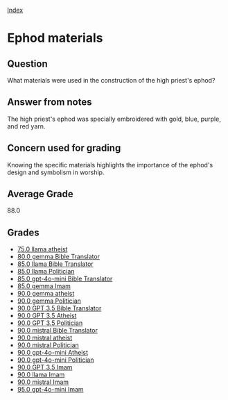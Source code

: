 
[Index](../index.md)
# Ephod materials
## Question
What materials were used in the construction of the high priest's ephod?

## Answer from notes
The high priest's ephod was specially embroidered with gold, blue, purple, and red yarn.

## Concern used for grading
Knowing the specific materials highlights the importance of the ephod's design and symbolism in worship.

## Average Grade
88.0

## Grades
 * [75.0 llama atheist](../answers/llama_atheist/Ephod_materials.md)
 * [80.0 gemma Bible Translator](../answers/gemma_Bible_Translator/Ephod_materials.md)
 * [85.0 llama Bible Translator](../answers/llama_Bible_Translator/Ephod_materials.md)
 * [85.0 llama Politician](../answers/llama_Politician/Ephod_materials.md)
 * [85.0 gpt-4o-mini Bible Translator](../answers/gpt-4o-mini_Bible_Translator/Ephod_materials.md)
 * [85.0 gemma Imam](../answers/gemma_Imam/Ephod_materials.md)
 * [90.0 gemma atheist](../answers/gemma_atheist/Ephod_materials.md)
 * [90.0 gemma Politician](../answers/gemma_Politician/Ephod_materials.md)
 * [90.0 GPT 3.5 Bible Translator](../answers/GPT_3.5_Bible_Translator/Ephod_materials.md)
 * [90.0 GPT 3.5 Atheist](../answers/GPT_3.5_Atheist/Ephod_materials.md)
 * [90.0 GPT 3.5 Politician](../answers/GPT_3.5_Politician/Ephod_materials.md)
 * [90.0 mistral Bible Translator](../answers/mistral_Bible_Translator/Ephod_materials.md)
 * [90.0 mistral atheist](../answers/mistral_atheist/Ephod_materials.md)
 * [90.0 mistral Politician](../answers/mistral_Politician/Ephod_materials.md)
 * [90.0 gpt-4o-mini Atheist](../answers/gpt-4o-mini_Atheist/Ephod_materials.md)
 * [90.0 gpt-4o-mini Politician](../answers/gpt-4o-mini_Politician/Ephod_materials.md)
 * [90.0 GPT 3.5 Imam](../answers/GPT_3.5_Imam/Ephod_materials.md)
 * [90.0 llama Imam](../answers/llama_Imam/Ephod_materials.md)
 * [90.0 mistral Imam](../answers/mistral_Imam/Ephod_materials.md)
 * [95.0 gpt-4o-mini Imam](../answers/gpt-4o-mini_Imam/Ephod_materials.md)
